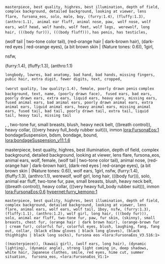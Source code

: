 `masterpiece, best quality, highres, best illumination, depth of field, complex background, detailed background, looking at viewer, lens flare, `
`fursona_eos, solo, male, boy, (furry:1.4), (fluffy:1.3), (anthro:1.1), `
`animal ear fluff, animal nose, paw, `
`wolf nose, wolf ears, wolf head, wolf hands, wolf feet, wolf legs, `
`werewolf, long hair, (((body fur))), (((body fluff))),`
`has penis, has testicles, ` 

(wolf tail | two-tone color tail), (red-orange hair | dark-brown hair), (dark-red eyes | red-orange eyes), (a bit brown skin | (Nature tones: 0.6)), 1girl, 

nsfw, 

(furry:1.4), (fluffy:1.3), (anthro:1.1)

`longbody, lowres, bad anatomy, bad hand, bad hands, missing fingers, pubic hair, extra digit, fewer digits, text, cropped, `

`(worst quality, low quality:1.4), female, poorly drawn penis`
`complex background, text, name, (poorly drawn face), `
`fused ears, bad ears, poorly drawn ears, extra ears, liquid ears, heavy ears, missing ears, fused animal ears, bad animal ears, poorly drawn animal ears, extra animal ears, liquid animal ears, heavy animal ears, missing animal ears, fused tail, bad tail, poorly drawn tail, extra tail, liquid tail, heavy tail, missing tail`


, , two-tone fur, small breasts, blush, heavy neck belt, ((breath control)), heavy collar, (((very heavy full_body rubber suit))), inmon <lora:FursonaEos:1> bondageSuspension, bdsm, bondage, bound, <lora:bondageSuspension_v11:1.6>

masterpiece, best quality, highres, best illumination, depth of field, complex background, detailed background, looking at viewer, lens flare, fursona_eos, animal ears, wolf, female, (wolf tail | two-tone color tail), animal nose, (red-orange hair | dark-brown hair), (dark-red eyes | red-orange eyes), (a bit brown skin | (Nature tones: 0.6)), wolf ears, 1girl, nsfw, (furry:1.4), (fluffy:1.3), (anthro:1.1), werewolf, wolf girl, long hair, (((body fur))), solo, animal ear fluff, two-tone fur, paw,  small breasts, blush, heavy neck belt, ((breath control)), heavy collar, (((very heavy full_body rubber suit))), inmon <lora:FursonaEos:0.6> <hypernet:furry_kemono:1>

`masterpiece, best quality, highres, best illumination, depth of field, complex background, detailed background, looking at viewer, lens flare, animal ears, wolf ears, wolf tail, 1boy, nsfw, (furry:1.3), (fluffy:1.1), (anthro:1.2), wolf girl, long hair, (((body fur))), solo, animal ear fluff, two-tone fur, paw, fur skin, (skinny), small breasts, chest fur, (orange hair | dark brown hair), (orange-brown fur | cream fur), colorful fur, colorful eyes, blush, laughing, fang, fang out, collar, (black elbow gloves | black long gloves), (black thighhighs | black long socks), fursona eos <lora:FursonaEos_V3.516:1>`



`((masterpiece)), (kawaii girl), (wolf ears, long hair), (dynamic lighting), (dynamic angle), strong light coming in, deep shadows, white hair, Japanese clothes, smile, red eyes, hime cut, summer situation,  fursona_eos, <lora:FursonaEos_V1:1>`